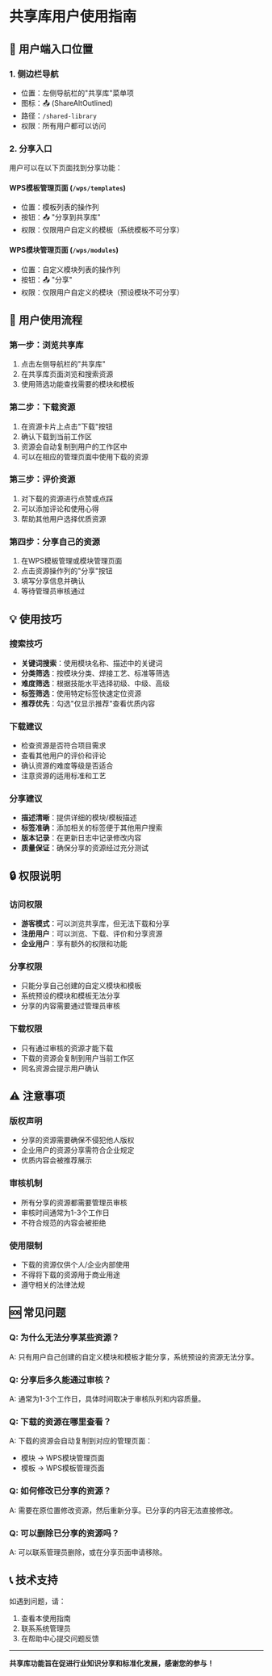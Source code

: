 # 共享库用户使用指南

## 📍 用户端入口位置

### 1. 侧边栏导航
- 位置：左侧导航栏的"共享库"菜单项
- 图标：📤 (ShareAltOutlined)
- 路径：`/shared-library`
- 权限：所有用户都可以访问

### 2. 分享入口
用户可以在以下页面找到分享功能：

#### WPS模板管理页面 (`/wps/templates`)
- 位置：模板列表的操作列
- 按钮：📤 "分享到共享库"
- 权限：仅限用户自定义的模板（系统模板不可分享）

#### WPS模块管理页面 (`/wps/modules`)
- 位置：自定义模块列表的操作列
- 按钮：📤 "分享"
- 权限：仅限用户自定义的模块（预设模块不可分享）

## 🚀 用户使用流程

### 第一步：浏览共享库
1. 点击左侧导航栏的"共享库"
2. 在共享库页面浏览和搜索资源
3. 使用筛选功能查找需要的模块和模板

### 第二步：下载资源
1. 在资源卡片上点击"下载"按钮
2. 确认下载到当前工作区
3. 资源会自动复制到用户的工作区中
4. 可以在相应的管理页面中使用下载的资源

### 第三步：评价资源
1. 对下载的资源进行点赞或点踩
2. 可以添加评论和使用心得
3. 帮助其他用户选择优质资源

### 第四步：分享自己的资源
1. 在WPS模板管理或模块管理页面
2. 点击资源操作列的"分享"按钮
3. 填写分享信息并确认
4. 等待管理员审核通过

## 💡 使用技巧

### 搜索技巧
- **关键词搜索**：使用模块名称、描述中的关键词
- **分类筛选**：按模块分类、焊接工艺、标准等筛选
- **难度筛选**：根据技能水平选择初级、中级、高级
- **标签筛选**：使用特定标签快速定位资源
- **推荐优先**：勾选"仅显示推荐"查看优质内容

### 下载建议
- 检查资源是否符合项目需求
- 查看其他用户的评价和评论
- 确认资源的难度等级是否适合
- 注意资源的适用标准和工艺

### 分享建议
- **描述清晰**：提供详细的模块/模板描述
- **标签准确**：添加相关的标签便于其他用户搜索
- **版本记录**：在更新日志中记录修改内容
- **质量保证**：确保分享的资源经过充分测试

## 🔒 权限说明

### 访问权限
- **游客模式**：可以浏览共享库，但无法下载和分享
- **注册用户**：可以浏览、下载、评价和分享资源
- **企业用户**：享有额外的权限和功能

### 分享权限
- 只能分享自己创建的自定义模块和模板
- 系统预设的模块和模板无法分享
- 分享的内容需要通过管理员审核

### 下载权限
- 只有通过审核的资源才能下载
- 下载的资源会复制到用户当前工作区
- 同名资源会提示用户确认

## ⚠️ 注意事项

### 版权声明
- 分享的资源需要确保不侵犯他人版权
- 企业用户的资源分享需符合企业规定
- 优质内容会被推荐展示

### 审核机制
- 所有分享的资源都需要管理员审核
- 审核时间通常为1-3个工作日
- 不符合规范的内容会被拒绝

### 使用限制
- 下载的资源仅供个人/企业内部使用
- 不得将下载的资源用于商业用途
- 遵守相关的法律法规

## 🆘 常见问题

### Q: 为什么无法分享某些资源？
A: 只有用户自己创建的自定义模块和模板才能分享，系统预设的资源无法分享。

### Q: 分享后多久能通过审核？
A: 通常为1-3个工作日，具体时间取决于审核队列和内容质量。

### Q: 下载的资源在哪里查看？
A: 下载的资源会自动复制到对应的管理页面：
- 模块 → WPS模块管理页面
- 模板 → WPS模板管理页面

### Q: 如何修改已分享的资源？
A: 需要在原位置修改资源，然后重新分享。已分享的内容无法直接修改。

### Q: 可以删除已分享的资源吗？
A: 可以联系管理员删除，或在分享页面申请移除。

## 📞 技术支持

如遇到问题，请：
1. 查看本使用指南
2. 联系系统管理员
3. 在帮助中心提交问题反馈

---

**共享库功能旨在促进行业知识分享和标准化发展，感谢您的参与！**